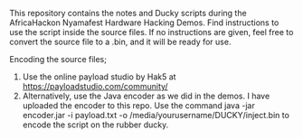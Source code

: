 This repository contains the notes and Ducky scripts during the AfricaHackon Nyamafest Hardware Hacking Demos. 
Find instructions to use the script inside the source files. If no instructions are given, feel free to convert the source file to a .bin, and it will be ready for use. 

Encoding the source files;
1. Use the online payload studio by Hak5 at https://payloadstudio.com/community/
2. Alternatively, use the Java encoder as we did in the demos. I have uploaded the encoder to this repo. Use the command java -jar encoder.jar -i payload.txt -o /media/yourusername/DUCKY/inject.bin to encode the script on the rubber ducky. 
